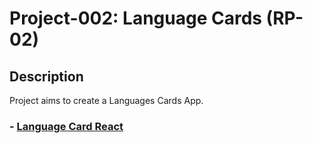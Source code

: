 

# Project-002: Language Cards (RP-02)

## Description

Project aims to create a Languages Cards App.

### - [Language Card React](https://halilibrahimcelik.github.io/language-card-v.1.0.0/)
